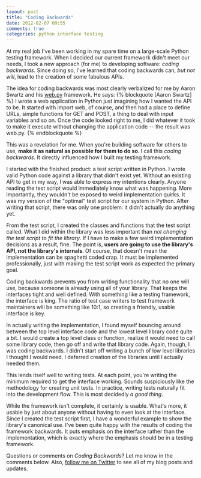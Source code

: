 ```yaml
---
layout: post
title: "Coding Backwards"
date: 2012-02-07 09:55
comments: true
categories: python interface testing
---
```

At my real job I've been working in my spare time on a large-scale Python testing framework. When I decided our current framework didn't meet our needs, I took a new approach (for me) to developing software: _coding backwards_. Since doing so, I've learned that coding backwards can, _but not will_, lead to the creation of some fabulous APIs.

The idea for coding backwards was most clearly verbalized for me by
Aaron Swartz and his [web.py](http://webpy.org) framework. He says:
{% blockquote [Aaron Swartz] %}
 I wrote a web application in Python just imagining how I wanted the API
 to be. It started with import web, of course, and then had a place to
 define URLs, simple functions for GET and POST, a thing to deal with
 input variables and so on. Once the code looked right to me, I did
 whatever it took to make it execute without changing the application
 code -- the result was web.py. 
 {% endblockquote %}

This was a revelation for me. When you're building software for others
to use, __make it as natural as possible for them to do so__. I call
this _coding backwards_. It directly influenced how I built my testing
framework.

I started with the finished product: a test script written in Python. I
wrote valid Python code against a library that didn't exist yet. Without
an existing API to get in my way, I was able to express my intentions
clearly. Anyone reading the test script would immediately know what was
happening. More importantly, they wouldn't be exposed to weird
implementation quirks. It was my version of the "optimal" test script for our system in Python.
After writing that script, there was only one problem: it didn't
actually do anything yet.

From the test script, I created the classes and functions that the test
script called. What I did within the library was less important than
_not changing the test script to fit the library_. If I have to make a
few weird implementation decisions as a result, fine. The point is,
__users are going to use the library's API, not the library's
internals__. Of course, that doesn't mean the implementation can be
spaghetti coded crap. It must be implemented professionally, just with
making the test script work as expected the primary goal.

Coding backwards prevents you from writing functionality that no one
will use, because someone is already using all of your library. That
keeps the interfaces tight and well defined. With something like a
testing framework, the interface is king. The ratio of test case writers
to test framework maintainers will be something like 10:1, so creating a
friendly, usable interface is key.

In actually writing the implementation, I found myself bouncing around
between the top level interface code and the lowest level library code
quite a bit. I would create a top level class or function, realize it
would need to call some library code, then go off and write that library
code. Again, though, I was coding backwards. I didn't start off writing
a bunch of low level libraries I thought I would need. I deferred
creation of the libraries until I actually needed them.

This lends itself well to writing tests. At each point, you're writing
the minimum required to get the interface working. Sounds suspiciously
like the methodology for creating unit tests. In practice, writing tests
naturally fit into the development flow. This is most decidedly _a good
thing_.

While the framework isn't complete, it certainly is usable. What's more,
it usable by just about anyone without having to even look at the
interface. Since I created the test script first, I have a wonderful
example to show the library's canonical use. I've been quite happy with
the results of coding the framework backwards. It puts emphasis on the
interface rather than the implementation, which is exactly where the
emphasis should be in a testing framework.

Questions or comments on _Coding Backwards_? Let me know in the comments
below. Also, [follow me on Twitter](http://www.twitter.com/jeffknupp) to see all of my blog posts and
updates.
